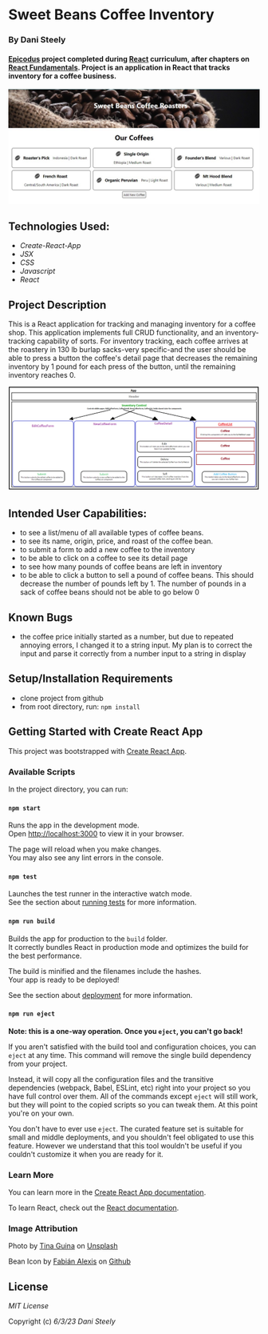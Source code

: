 # Sweet Beans Coffee Inventory

### By Dani Steely

#### [Epicodus][Epicodus] project completed during [React][React] curriculum, after chapters on [React Fundamentals][React Fun]. Project is an application in React that tracks inventory for a coffee business.

![Project Screenshot](./src/img/Screenshot.jpg)

## Technologies Used:
* _Create-React-App_
* _JSX_
* _CSS_
* _Javascript_
* _React_

## Project Description
This is a React application for tracking and managing inventory for a coffee shop. This application implements full CRUD functionality, and an inventory-tracking capability of sorts. For inventory tracking, each coffee arrives at the roastery in 130 lb burlap sacks-very specific-and the user should be able to press a button the coffee's detail page that decreases the remaining inventory by 1 pound for each press of the button, until the remaining inventory reaches 0.

![Project Diagram](./src/img/component-diagram.png)

## Intended User Capabilities:
* to see a list/menu of all available types of coffee beans.
* to see its name, origin, price, and roast of the coffee bean.
* to submit a form to add a new coffee to the inventory
* to be able to click on a coffee to see its detail page
* to see how many pounds of coffee beans are left in inventory
* to be able to click a button to sell a pound of coffee beans. This should decrease the number of pounds left by 1. The number of pounds in a sack of coffee beans should not be able to go below 0

## Known Bugs
* the coffee price initially started as a number, but due to repeated annoying errors, I changed it to a string input. My plan is to correct the input and parse it correctly from a number input to a string in display

## Setup/Installation Requirements

* clone project from github
* from root directory, run:
```npm install```

## Getting Started with Create React App

This project was bootstrapped with [Create React App](https://github.com/facebook/create-react-app).

### Available Scripts

In the project directory, you can run:

#### `npm start`

Runs the app in the development mode.\
Open [http://localhost:3000](http://localhost:3000) to view it in your browser.

The page will reload when you make changes.\
You may also see any lint errors in the console.

#### `npm test`

Launches the test runner in the interactive watch mode.\
See the section about [running tests](https://facebook.github.io/create-react-app/docs/running-tests) for more information.

#### `npm run build`

Builds the app for production to the `build` folder.\
It correctly bundles React in production mode and optimizes the build for the best performance.

The build is minified and the filenames include the hashes.\
Your app is ready to be deployed!

See the section about [deployment](https://facebook.github.io/create-react-app/docs/deployment) for more information.

#### `npm run eject`

**Note: this is a one-way operation. Once you `eject`, you can't go back!**

If you aren't satisfied with the build tool and configuration choices, you can `eject` at any time. This command will remove the single build dependency from your project.

Instead, it will copy all the configuration files and the transitive dependencies (webpack, Babel, ESLint, etc) right into your project so you have full control over them. All of the commands except `eject` will still work, but they will point to the copied scripts so you can tweak them. At this point you're on your own.

You don't have to ever use `eject`. The curated feature set is suitable for small and middle deployments, and you shouldn't feel obligated to use this feature. However we understand that this tool wouldn't be useful if you couldn't customize it when you are ready for it.

### Learn More

You can learn more in the [Create React App documentation](https://facebook.github.io/create-react-app/docs/getting-started).

To learn React, check out the [React documentation](https://reactjs.org/).

### Image Attribution
Photo by <a href="https://unsplash.com/@kittinskie?utm_source=unsplash&utm_medium=referral&utm_content=creditCopyText">Tina Guina</a> on <a href="https://unsplash.com/photos/obV_LM0KjxY?utm_source=unsplash&utm_medium=referral&utm_content=creditCopyText">Unsplash</a>

Bean Icon by <a href="https://commons.wikimedia.org/wiki/File:Antu_application-x-javascript.svg">	Fabián Alexis</a> on <a href="https://github.com/fabianalexisinostroza/Antu">Github</a>
  
## License

_MIT License_

Copyright (c) _6/3/23_ _Dani Steely_

[Epicodus]: https://www.epicodus.com/
[React]: https://www.learnhowtoprogram.com/react-part-time
[React Fun]: https://www.learnhowtoprogram.com/react-part-time/react-fundamentals